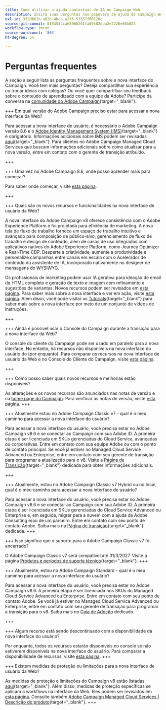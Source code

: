 ```yaml
---
title: Como utilizar a ajuda contextual de IA no Campaign Web
description: Insira suas perguntas nos popovers de ajuda do Campaign Web
exl-id: 332db61b-a82d-4bca-a2f5-51557f06120c
source-git-commit: 0183534ca68960261fa59582dba2e2220e60b024
workflow-type: tm+mt
source-wordcount: '803'
ht-degree: 5%

---
```


# Perguntas frequentes

A seção a seguir lista as perguntas frequentes sobre a nova interface do Campaign. Você tem mais perguntas? Deseja compartilhar sua experiência ou trocar ideias com colegas? Ou você quer compartilhar seu feedback sobre o conteúdo de aprendizado com a equipe da Adobe? Participe da conversa na [comunidade do Adobe Campaign](https://experienceleaguecommunities.adobe.com/t5/adobe-campaign-classic-v7/ct-p/adobe-campaign-classic-community){target="_blank"}.


+++ Em qual versão do Adobe Campaign preciso estar para acessar a nova interface da Web?

Para acessar a nova interface de usuário, é necessário o Adobe Campaign versão 8.6 e o [Adobe Identity Management System (IMS)](https://helpx.adobe.com/br/enterprise/using/identity.html){target="_blank"} é obrigatório. Informações adicionais sobre IMS podem ser revisadas [aqui](https://experienceleague.adobe.com/en/docs/campaign/technotes-ac/tn-new/migrate-users-to-ims){target="_blank"}. Para clientes no Adobe Campaign Managed Cloud Services que buscam informações adicionais sobre como atualizar para a nova versão, entre em contato com o gerente de transição atribuído.

+++

+++ Uma vez no Adobe Campaign 8.6, onde posso aprender mais para começar?

Para saber onde começar, visite [esta página](../get-started/get-started.md).

+++

+++ Quais são os novos recursos e funcionalidades na nova interface de usuário da Web?

A nova interface do Adobe Campaign v8 oferece consistência com o Adobe Experience Platform e foi projetada para eficiência de marketing. A nova tela de fluxo de trabalho fornece um espaço de trabalho intuitivo e avançado para composição de público-alvo, gerenciamento de fluxo de trabalho e design de conteúdo, além de casos de uso integrados com aplicativos nativos do Adobe Experience Platform, como Journey Optimizer e Real-Time CDP.  Desperte a criatividade, aumente a produtividade e personalize campanhas entre canais em escala com o Acelerador de conteúdo do assistente de IA, incorporado nativamente no designer de mensagens do WYSIWYG.

Os profissionais de marketing podem usar IA gerativa para ideação de email de HTML completo e geração de texto e imagem com refinamento e sugestões de variantes. Novos recursos podem ser revisados em [esta página](../rn/whats-new.md). Para saber mais sobre a nova interface e ver em ação, visite [esta página](../get-started/user-interface.md). Além disso, você pode visitar os [Tutorials](https://experienceleague.adobe.com/en/docs/campaign-web-learn/tutorials/overview){target="_blank"} para saber mais sobre a nova interface por meio de um conjunto de vídeos de instruções.

+++

+++  Ainda é possível usar o Console do Campaign durante a transição para a nova interface da Web?

O console do cliente do Campaign pode ser usado em paralelo para a nova interface. No entanto, há recursos não disponíveis na nova interface do usuário do (por enquanto). Para comparar os recursos na nova interface de usuário da Web e no Console do Cliente do Campaign, visite [esta página](../get-started/capability-matrix.md).

+++

+++ Como posso saber quais novos recursos e melhorias estão disponíveis?

As alterações e os novos recursos são anunciados nas notas de versão e na [home page do Campaign](../get-started/user-interface.md#user-interface-home). Para verificar as notas de versão, visite [esta página](../rn/release-notes.md).
+++


+++  Atualmente estou no Adobe Campaign Classic v7 - qual é o meu caminho para acessar a nova interface do usuário?

Para acessar a nova interface do usuário, você precisa estar no Adobe Campaign v8.6 e se conectar ao Campaign com sua Adobe ID. A primeira etapa é ser licenciada em SKUs gerenciadas do Cloud Service, avançadas ou corporativas. Entre em contato com sua equipe Adobe ou com o ponto de contato principal. Se você já estiver no Managed Cloud Service Advanced ou Enterprise, entre em contato com seu gerente de transição para programar a atualização para o v8. Visite a [Página de Transição](https://experienceleague.adobe.com/en/docs/campaign/campaign-v8/new/v7-to-v8){target="_blank"} dedicada para obter informações adicionais.

+++

+++  Atualmente, estou no Adobe Campaign Classic v7 Hybrid ou no local, qual é o meu caminho para acessar a nova interface do usuário?

Para acessar a nova interface do usuário, você precisa estar no Adobe Campaign v8.6 e se conectar ao Campaign com sua Adobe ID. A primeira etapa é ser licenciada em SKUs gerenciadas do Cloud Service Advanced ou Enterprise e, em seguida, migrar para a nuvem com a ajuda da Adobe Consulting e/ou de um parceiro. Entre em contato com seu ponto de contato Adobe. Saiba mais na [Página de transição](https://experienceleague.adobe.com/en/docs/campaign/campaign-v8/new/v7-to-v8){target="_blank"} dedicada.
+++

+++ Isso significa que o suporte para o Adobe Campaign Classic v7 foi encerrado?

O Adobe Campaign Classic v7 será compatível até 31/3/2027. Visite a página [Produtos e períodos de suporte técnico](https://helpx.adobe.com/support/programs/eol-matrix.html){target="_blank"}.
+++

+++ Atualmente, estou no Adobe Campaign Standard - qual é o meu caminho para acessar a nova interface do usuário?

Para acessar a nova interface do usuário, você precisa estar no Adobe Campaign v8.6. A primeira etapa é ser licenciada nos SKUs do Managed Cloud Service Advanced ou Enterprise. Entre em contato com seu ponto de contato Adobe. Se você já estiver no Managed Cloud Service Advanced ou Enterprise, entre em contato com seu gerente de transição para programar a transição para o v8. Saiba mais no [Guia de Adoção](../../adoption/home.md) dedicado.

+++


+++ Algum recurso está sendo descontinuado com a disponibilidade da nova interface do usuário?

Por enquanto, todos os recursos estarão disponíveis no console se não estiverem disponíveis na nova interface do usuário. Para comparar a disponibilidade de recursos, visite [esta página](../get-started/capability-matrix.md).
+++


+++ Existem medidas de proteção ou limitações para a nova interface de usuário da Web?

As medidas de proteção e limitações do Campaign v8 estão listadas [aqui](https://experienceleague.adobe.com/en/docs/campaign/campaign-v8/releases/ac-guardrails){target="_blank"}. Além disso, medidas de proteção específicas se aplicam a workflows na interface da Web. Eles podem ser revisados em [esta página](../get-started/guardrails.md). Consulte também [Adobe Campaign Managed Cloud Services | Descrição do produto](https://helpx.adobe.com/br/legal/product-descriptions/adobe-campaign-managed-cloud-services.html){target="_blank"}.
+++
